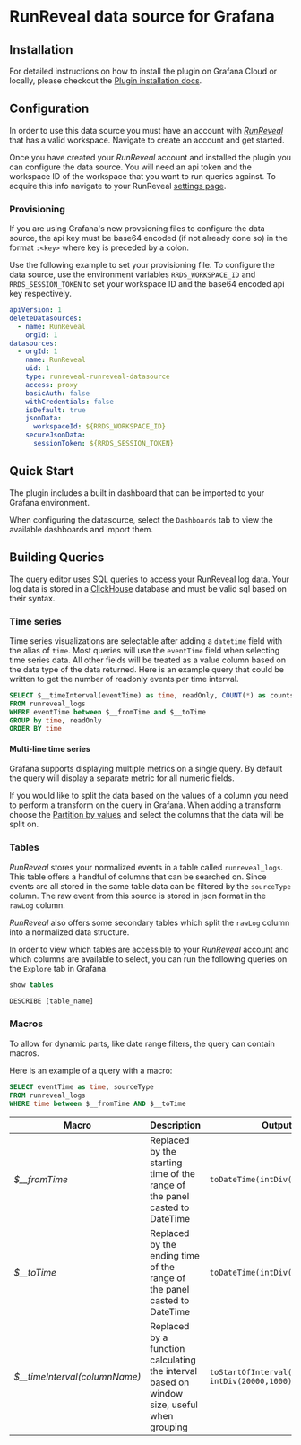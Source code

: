 # RunReveal data source for Grafana

## Installation

For detailed instructions on how to install the plugin on Grafana Cloud or
locally, please checkout the [Plugin installation docs](https://grafana.com/docs/grafana/latest/plugins/installation/).

## Configuration

In order to use this data source you must have an account with *[RunReveal](https://runreveal.com)* that has a valid workspace. Navigate to create an account and get started.

Once you have created your *RunReveal* account and installed the plugin you can configure the data source. You will need an api token and the workspace ID of the workspace that you want to run queries against. To acquire this info navigate to your RunReveal [settings page](https://runreveal.com/dash/settings).

### Provisioning

If you are using Grafana's new provsioning files to configure the data source, the api key must be base64 encoded (if not already done so) in the format `:<key>` where key is preceded by a colon.

Use the following example to set your provisioning file. 
To configure the data source, use the environment variables `RRDS_WORKSPACE_ID` and `RRDS_SESSION_TOKEN` to set your workspace ID and the base64 encoded api key respectively.

```yml
apiVersion: 1
deleteDatasources:
  - name: RunReveal
    orgId: 1
datasources:
  - orgId: 1
    name: RunReveal
    uid: 1
    type: runreveal-runreveal-datasource
    access: proxy
    basicAuth: false
    withCredentials: false
    isDefault: true
    jsonData:
      workspaceId: ${RRDS_WORKSPACE_ID}
    secureJsonData:
      sessionToken: ${RRDS_SESSION_TOKEN}
```

## Quick Start

The plugin includes a built in dashboard that can be imported to your Grafana environment. 

When configuring the datasource, select the `Dashboards` tab to view the available dashboards and import them.

## Building Queries

The query editor uses SQL queries to access your RunReveal log data. 
Your log data is stored in a 
[ClickHouse](https://clickhouse.com/docs/en/sql-reference/syntax) 
database and must be valid sql based on their syntax.

### Time series

Time series visualizations are selectable after adding a `datetime` field with the alias of `time`. Most queries will use the `eventTime` field when selecting time series data. All other fields will be treated as a value column based on the data type of the data returned. Here is an example query that could be written to get the number of readonly events per time interval.

```sql
SELECT $__timeInterval(eventTime) as time, readOnly, COUNT(*) as counts 
FROM runreveal_logs 
WHERE eventTime between $__fromTime and $__toTime 
GROUP by time, readOnly
ORDER BY time 
```

#### Multi-line time series

Grafana supports displaying multiple metrics on a single query. By default the query will display a separate metric for all numeric fields.

If you would like to split the data based on the values of a column you need to perform a transform on the query in Grafana.
When adding a transform choose the [Partition by values](https://grafana.com/docs/grafana/latest/panels-visualizations/query-transform-data/transform-data/?utm_source=grafana#partition-by-values) and select the columns that the data will be split on.

### Tables

*RunReveal* stores your normalized events in a table called `runreveal_logs`. This table offers a handful of columns that can be searched on. Since events are all stored in the same table data can be filtered by the `sourceType` column. The raw event from this source is stored in json format in the `rawLog` column.

*RunReveal* also offers some secondary tables which split the `rawLog` column into a normalized data structure.

In order to view which tables are accessible to your *RunReveal* account and which columns are available to select, you can run the following queries on the `Explore` tab in Grafana.

````sql
show tables

DESCRIBE [table_name]
````

### Macros

To allow for dynamic parts, like date range filters, the query can contain macros.

Here is an example of a query with a macro:
````sql
SELECT eventTime as time, sourceType
FROM runreveal_logs
WHERE time between $__fromTime AND $__toTime
````

| Macro                                        | Description                                                                                                                                                                         | Output example                                          |
|----------------------------------------------|-------------------------------------------------------------------------------------------------------------------------------------------------------------------------------------|---------------------------------------------------------|
| *$__fromTime*                                | Replaced by the starting time of the range of the panel casted to DateTime                                                                                                          | `toDateTime(intDiv(1415792726371,1000))`                |
| *$__toTime*                                  | Replaced by the ending time of the range of the panel casted to DateTime                                                                                                            | `toDateTime(intDiv(1415792726371,1000))`                |
| *$__timeInterval(columnName)*                | Replaced by a function calculating the interval based on window size, useful when grouping                                                                                          | `toStartOfInterval(column, INTERVAL intDiv(20000,1000) second)`         |

